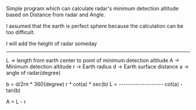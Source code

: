 Simple program which can calculate radar's minimum detection altitude based on Distance from radar and Angle.

I assumed that the earth is perfect sphere because the calculation can be too difficult.

I will add the height of radar someday

*********************************************************************************************************

<Calculation Equation>

L -> length from earth center to point of minimum detection altitude
A -> Minimum detection altitude
r -> Earth radius
d -> Earth surface distance
a -> angle of radar(degree)

b = d/2rπ * 360(degree)
    r * cot(a) * sec(b)
L = -------------------
      cot(a) - tan(b)
      
A = L - r
